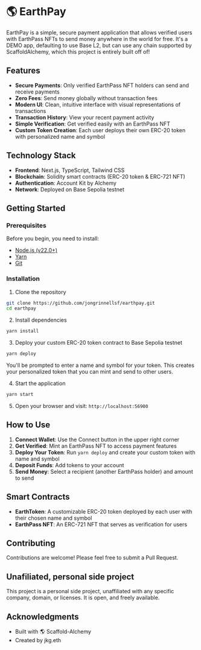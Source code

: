 # 🌎 EarthPay

EarthPay is a simple, secure payment application that allows verified users with EarthPass NFTs to send money anywhere in the world for free. It's a DEMO app, defaulting to use Base L2, but can use any chain supported by ScaffoldAlchemy, which this project is entirely built off of!

## Features

- **Secure Payments**: Only verified EarthPass NFT holders can send and receive payments
- **Zero Fees**: Send money globally without transaction fees
- **Modern UI**: Clean, intuitive interface with visual representations of transactions
- **Transaction History**: View your recent payment activity
- **Simple Verification**: Get verified easily with an EarthPass NFT
- **Custom Token Creation**: Each user deploys their own ERC-20 token with personalized name and symbol

## Technology Stack

- **Frontend**: Next.js, TypeScript, Tailwind CSS
- **Blockchain**: Solidity smart contracts (ERC-20 token & ERC-721 NFT)
- **Authentication**: Account Kit by Alchemy
- **Network**: Deployed on Base Sepolia testnet

## Getting Started

### Prerequisites

Before you begin, you need to install:

- [Node.js (v22.0+)](https://nodejs.org/en/download/)
- [Yarn](https://classic.yarnpkg.com/en/docs/install/)
- [Git](https://git-scm.com/downloads)

### Installation

1. Clone the repository

```bash
git clone https://github.com/jongrinnellsf/earthpay.git
cd earthpay
```

2. Install dependencies

```bash
yarn install
```

3. Deploy your custom ERC-20 token contract to Base Sepolia testnet

```bash
yarn deploy
```

You'll be prompted to enter a name and symbol for your token. This creates your personalized token that you can mint and send to other users.

4. Start the application

```bash
yarn start
```

5. Open your browser and visit: `http://localhost:56900`

## How to Use

1. **Connect Wallet**: Use the Connect button in the upper right corner
2. **Get Verified**: Mint an EarthPass NFT to access payment features
3. **Deploy Your Token**: Run `yarn deploy` and create your custom token with name and symbol
4. **Deposit Funds**: Add tokens to your account
5. **Send Money**: Select a recipient (another EarthPass holder) and amount to send

## Smart Contracts

- **EarthToken**: A customizable ERC-20 token deployed by each user with their chosen name and symbol
- **EarthPass NFT**: An ERC-721 NFT that serves as verification for users

## Contributing

Contributions are welcome! Please feel free to submit a Pull Request.

## Unafiliated, personal side project

This project is a personal side project, unaffiliated with any specific company, domain, or licenses. It is open, and freely available. 

## Acknowledgments

- Built with 🌎 Scaffold-Alchemy
- Created by jkg.eth
